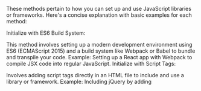 These methods pertain to how you can set up and use JavaScript libraries or frameworks. Here's a concise explanation with basic examples for each method:

Initialize with ES6 Build System:

This method involves setting up a modern development environment using ES6 (ECMAScript 2015) and a build system like Webpack or Babel to bundle and transpile your code.
Example: Setting up a React app with Webpack to compile JSX code into regular JavaScript.
Initialize with Script Tags:

Involves adding script tags directly in an HTML file to include and use a library or framework.
Example: Including jQuery by adding <script> tags in an HTML file to use its features.
Initialize with Script Tags (ESM - ECMAScript Modules):

Similar to the previous method but using ES Modules (ESM) to organize and load JavaScript files.
Example: Importing and exporting functions or variables between ES6 modules using import and export statements.
Plugin Index:

Refers to creating a central index or configuration file for plugins or extensions in a software system.
Example: A WordPress plugin index file that lists and configures all available plugins.
Handlers:

Handlers typically refer to functions or methods that deal with specific events or actions in your code.
Example: Event handlers like onClick in React components that respond to user clicks.
Methods:

Methods are functions that are associated with objects, classes, or libraries and can be called to perform specific actions.
Example: Calling the Array.prototype.map() method in JavaScript to transform elements in an array.
